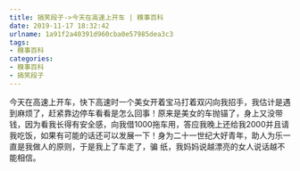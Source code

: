 ```yaml
---
title: 搞笑段子->今天在高速上开车 | 糗事百科
date: 2019-11-17 18:32:42
urlname: 1a91f2a40391d960cba0e57985dea3c3
tags: 
- 糗事百科
categories:
- 糗事百科
- 搞笑段子
---
```

今天在高速上开车，快下高速时一个美女开着宝马打着双闪向我招手，我估计是遇到麻烦了，赶紧靠边停车看看是怎么回事！原来是美女的车抛锚了，身上又没带钱，因为看我长得有安全感，向我借1000拖车用，答应我晚上还给我2000并且请我吃饭，如果有可能的话还可以发展一下！身为二十一世纪大好青年，助人为乐一直是我做人的原则，于是我上了车走了，骗 纸，我妈妈说越漂亮的女人说话越不能相信。


